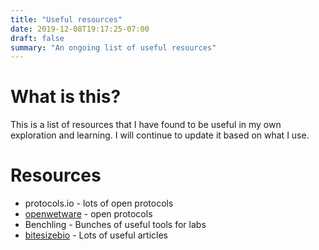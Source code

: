 ```yaml
---
title: "Useful resources"
date: 2019-12-08T19:17:25-07:00
draft: false
summary: "An ongoing list of useful resources"
---
```


# What is this?

This is a list of resources that I have found to be useful in my own exploration and learning. I will continue to update it based on what I use.

# Resources

* protocols.io - lots of open protocols
* [openwetware](https://openwetware.org/wiki/Protocols) - open protocols
* Benchling - Bunches of useful tools for labs
* [bitesizebio](https://bitesizebio.com/) - Lots of useful articles

